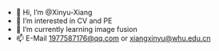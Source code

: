 - 👋 Hi, I’m @Xinyu-Xiang
- 👀 I’m interested in CV and PE
- 🌱 I’m currently learning image fusion
- 📫 E-Mail 1977587176@qq.com or xiangxinyu@whu.edu.cn

<!---
Xinyu-Xiang/Xinyu-Xiang is a ✨ special ✨ repository because its `README.md` (this file) appears on your GitHub profile.
You can click the Preview link to take a look at your changes.
--->
